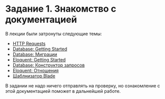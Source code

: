 # Задание 1. Знакомство с документацией

В лекции были затронуты следующие темы:
* [HTTP Requests](https://laravel.com/docs/8.x/requests)
* [Database: Getting Started](https://laravel.com/docs/8.x/database)
* [Database: Миграции](https://laravel.com/docs/8.x/migrations)
* [Eloquent: Getting Started](https://laravel.com/docs/8.x/eloquent)
* [Database: Конструктор запросов](https://laravel.com/docs/8.x/queries)
* [Eloquent: Отношения](https://laravel.com/docs/8.x/eloquent-relationships)
* [Шаблнизатор Blade](https://laravel.com/docs/8.x/blade)

В задании не надо ничего отправлять на проверку, но ознакомление с этой документацией поможет в дальнейшей работе.




